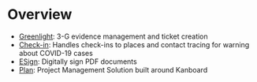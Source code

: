 # Overview

- [Greenlight](./greenlight.md): 3-G evidence management and ticket creation
- [Check-in](./check-in.md): Handles check-ins to places and contact tracing for warning about COVID-19 cases
- [ESign](./esign.md): Digitally sign PDF documents
- [Plan](./plan.md): Project Management Solution built around Kanboard
